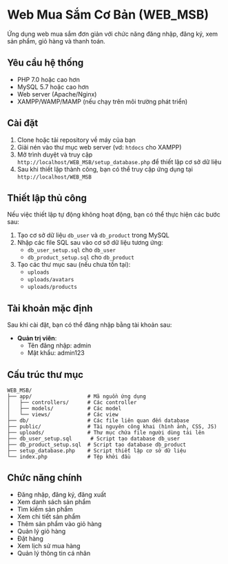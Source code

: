 # Web Mua Sắm Cơ Bản (WEB_MSB)

Ứng dụng web mua sắm đơn giản với chức năng đăng nhập, đăng ký, xem sản phẩm, giỏ hàng và thanh toán.

## Yêu cầu hệ thống

- PHP 7.0 hoặc cao hơn
- MySQL 5.7 hoặc cao hơn
- Web server (Apache/Nginx)
- XAMPP/WAMP/MAMP (nếu chạy trên môi trường phát triển)

## Cài đặt

1. Clone hoặc tải repository về máy của bạn
2. Giải nén vào thư mục web server (vd: `htdocs` cho XAMPP)
3. Mở trình duyệt và truy cập `http://localhost/WEB_MSB/setup_database.php` để thiết lập cơ sở dữ liệu
4. Sau khi thiết lập thành công, bạn có thể truy cập ứng dụng tại `http://localhost/WEB_MSB`

## Thiết lập thủ công

Nếu việc thiết lập tự động không hoạt động, bạn có thể thực hiện các bước sau:

1. Tạo cơ sở dữ liệu `db_user` và `db_product` trong MySQL
2. Nhập các file SQL sau vào cơ sở dữ liệu tương ứng:
   - `db_user_setup.sql` cho `db_user`
   - `db_product_setup.sql` cho `db_product`
3. Tạo các thư mục sau (nếu chưa tồn tại):
   - `uploads`
   - `uploads/avatars`
   - `uploads/products`

## Tài khoản mặc định

Sau khi cài đặt, bạn có thể đăng nhập bằng tài khoản sau:

- **Quản trị viên**:
  - Tên đăng nhập: admin
  - Mật khẩu: admin123

## Cấu trúc thư mục

```
WEB_MSB/
├── app/                  # Mã nguồn ứng dụng
│   ├── controllers/      # Các controller
│   ├── models/           # Các model
│   └── views/            # Các view
├── db/                   # Các file liên quan đến database
├── public/               # Tài nguyên công khai (hình ảnh, CSS, JS)
├── uploads/              # Thư mục chứa file người dùng tải lên
├── db_user_setup.sql      # Script tạo database db_user
├── db_product_setup.sql  # Script tạo database db_product
├── setup_database.php    # Script thiết lập cơ sở dữ liệu
└── index.php             # Tệp khởi đầu
```

## Chức năng chính

- Đăng nhập, đăng ký, đăng xuất
- Xem danh sách sản phẩm
- Tìm kiếm sản phẩm
- Xem chi tiết sản phẩm
- Thêm sản phẩm vào giỏ hàng
- Quản lý giỏ hàng
- Đặt hàng
- Xem lịch sử mua hàng
- Quản lý thông tin cá nhân 